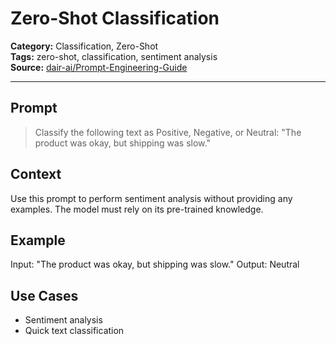 # Zero-Shot Classification

**Category:** Classification, Zero-Shot  
**Tags:** zero-shot, classification, sentiment analysis  
**Source:** [dair-ai/Prompt-Engineering-Guide](https://github.com/dair-ai/Prompt-Engineering-Guide)

---

## Prompt
> Classify the following text as Positive, Negative, or Neutral: "The product was okay, but shipping was slow."

## Context
Use this prompt to perform sentiment analysis without providing any examples. The model must rely on its pre-trained knowledge.

## Example
Input: "The product was okay, but shipping was slow."
Output: Neutral

## Use Cases
- Sentiment analysis
- Quick text classification 